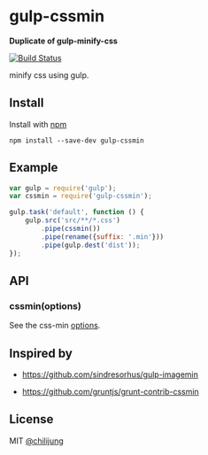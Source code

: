 # gulp-cssmin

**Duplicate of gulp-minify-css**

[![Build Status](https://travis-ci.org/chilijung/gulp-cssmin.png?branch=master)](https://travis-ci.org/chilijung/gulp-cssmin)

minify css using gulp.

## Install

Install with [npm](https://npmjs.org/package/gulp-cssmin)

```
npm install --save-dev gulp-cssmin
```


## Example

```js
var gulp = require('gulp');
var cssmin = require('gulp-cssmin');

gulp.task('default', function () {
	gulp.src('src/**/*.css')
		.pipe(cssmin())
		.pipe(rename({suffix: '.min'}))
		.pipe(gulp.dest('dist'));
});
```


## API

### cssmin(options)

See the css-min [options](https://github.com/GoalSmashers/clean-css).

## Inspired by

- https://github.com/sindresorhus/gulp-imagemin

- https://github.com/gruntjs/grunt-contrib-cssmin

## License

MIT [@chilijung](http://github.com/chilijung)
